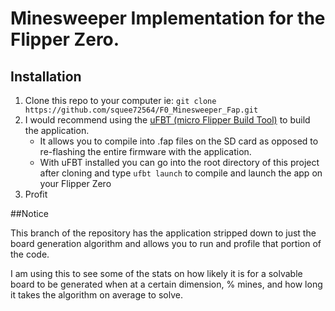 


# Minesweeper Implementation for the Flipper Zero.

## Installation
1. Clone this repo to your computer ie:
	`git clone https://github.com/squee72564/F0_Minesweeper_Fap.git`
3. I would recommend using the [uFBT (micro Flipper Build Tool)](https://github.com/flipperdevices/flipperzero-ufbt) to build the application.
	- It allows you to compile into .fap files on the SD card as opposed to re-flashing the entire firmware with the application.
	- With uFBT installed you can go into the root directory of this project after cloning and type
	`ufbt launch` to compile and launch the app on your Flipper Zero
4. Profit

##Notice

This branch of the repository has the application stripped down to just the board generation algorithm and allows you to run and profile that portion of the code.

I am using this to see some of the stats on how likely it is for a solvable board to be generated when at a certain dimension, % mines, and how long it takes the algorithm on average to solve.